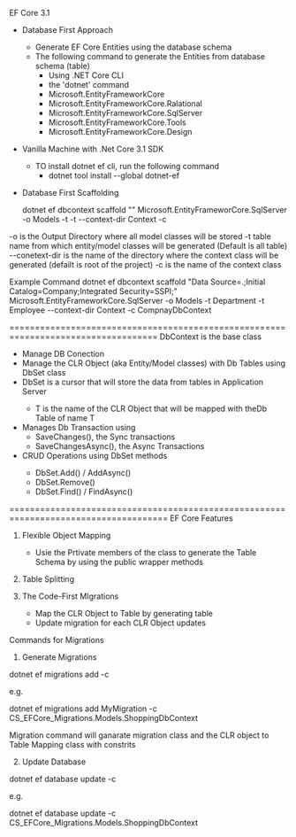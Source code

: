 EF Core 3.1
- Database First Approach
	- Generate EF Core Entities using the database schema
	- The following command to generate the Entities from database schema (table)
		- Using .NET Core CLI
		- the 'dotnet' command
		- Microsoft.EntityFrameworkCore
		- Microsoft.EntityFrameworkCore.Ralational
		- Microsoft.EntityFrameworkCore.SqlServer
		- Microsoft.EntityFrameworkCore.Tools
		- Microsoft.EntityFrameworkCore.Design
- Vanilla Machine with .Net Core 3.1 SDK
	- TO install dotnet ef cli, run the following command
		- dotnet tool install --global dotnet-ef
- Database First Scaffolding

	dotnet ef dbcontext scaffold "<Connection String>"
			Microsoft.EntityFrameworCore.SqlServer 
		-o Models -t <TableName> -t <TableName> 
		--context-dir Context -c <CLASS-NAME>

-o is the Output Directory where all model classes will be stored
-t table name from which entity/model classes will be generated (Default is all table)
--conetext-dir is the name of the directory where the context class will be generated
	(defailt is root of the project)
-c is the name of the context class

Example Command
dotnet ef dbcontext scaffold 
"Data Source=.;Initial Catalog=Company;Integrated Security=SSPI;"
Microsoft.EntityFrameworkCore.SqlServer
-o Models -t Department -t Employee 
--context-dir Context -c CompnayDbContext

===================================================================================
DbContext is the base class
- Manage DB Conection
- Manage the CLR Object (aka Entity/Model classes) with Db Tables using
	DbSet<T> class
- DbSet<T> is a cursor that will store the data from tables in Application Server 
	- T is the name of the CLR Object that will be mapped with theDb Table of name T
- Manages Db Transaction using 
	- SaveChanges(), the Sync transactions
	- SaveChangesAsync(), the Async Transactions
- CRUD Operations using DbSet<T> methods
	- DbSet<T>.Add() / AddAsync()
	- DbSet<T>.Remove()
	- DbSet<T>.Find() / FindAsync()

=====================================================================================
EF Core Features
1. Flexible Object Mapping
	- Usie the Prtivate members of the class to generate the Table Schema 
		by using the public wrapper methods
2. Table Splitting 

3. The Code-First MIgrations
	- Map the CLR Object to Table by generating table
	- Update migration for each CLR Object updates

Commands for Migrations

1. Generate Migrations

dotnet ef migrations add <NAME> -c <COntext-Class>

e.g.

dotnet ef migrations add  MyMigration -c CS_EFCore_Migrations.Models.ShoppingDbContext

Migration command will ganarate migration class 
and the CLR object to Table Mapping class with constrits 

2. Update Database

dotnet ef database update -c <COntext-Class>

e.g.

dotnet ef database update -c CS_EFCore_Migrations.Models.ShoppingDbContext


